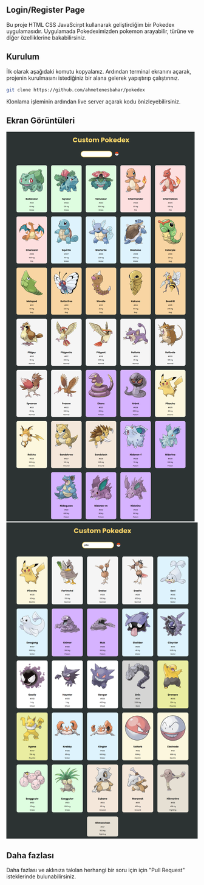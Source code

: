 ## Login/Register Page

Bu proje HTML CSS JavaScirpt kullanarak geliştirdiğim bir Pokedex uygulamasıdır. Uygulamada Pokedeximizden pokemon arayabilir, türüne ve diğer özelliklerine bakabilirsiniz.

## Kurulum

İlk olarak aşağıdaki komutu kopyalanız. Ardından terminal ekranını açarak, projenin kurulmasını istediğiniz bir alana gelerek yapıştırıp çalıştırınız.

```sh
git clone https://github.com/ahmetenesbahar/pokedex
```

Klonlama işleminin ardından live server açarak kodu önizleyebilirsiniz.

## Ekran Görüntüleri

<div>
<img src="https://github.com/ahmetenesbahar/pokedex/blob/main/assets/screenshots/pokedex-one-rosy.vercel.app_.png">
<img src="https://github.com/ahmetenesbahar/pokedex/blob/main/assets/screenshots/pokedex-one-rosy.vercel.app_%20(1).png">

</div>

## Daha fazlası

Daha fazlası ve aklınıza takılan herhangi bir soru için için "Pull Request" isteklerinde bulunabilirsiniz.
